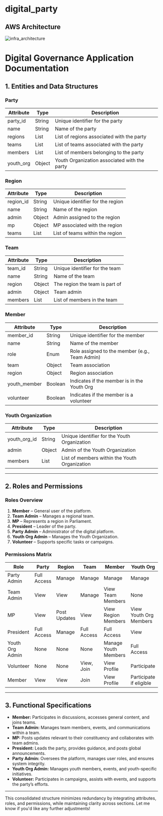 # digital_party

## AWS Architecture

![infra_architecture](https://github.com/user-attachments/assets/9b442a7e-4a58-4bce-98f1-a01dfe24ce13)

# Digital Governance Application Documentation

## 1. Entities and Data Structures

### Party

| Attribute   | Type   | Description                                         |
|-------------|--------|-----------------------------------------------------|
| party_id    | String | Unique identifier for the party                     |
| name        | String | Name of the party                                   |
| regions     | List   | List of regions associated with the party           |
| teams       | List   | List of teams associated with the party             |
| members     | List   | List of members belonging to the party              |
| youth_org   | Object | Youth Organization associated with the party        |

### Region

| Attribute   | Type   | Description                                         |
|-------------|--------|-----------------------------------------------------|
| region_id   | String | Unique identifier for the region                    |
| name        | String | Name of the region                                  |
| admin       | Object | Admin assigned to the region                        |
| mp          | Object | MP associated with the region                       |
| teams       | List   | List of teams within the region                     |

### Team

| Attribute   | Type   | Description                                         |
|-------------|--------|-----------------------------------------------------|
| team_id     | String | Unique identifier for the team                      |
| name        | String | Name of the team                                    |
| region      | Object | The region the team is part of                      |
| admin       | Object | Team admin                                          |
| members     | List   | List of members in the team                         |

### Member

| Attribute     | Type    | Description                                        |
|---------------|---------|----------------------------------------------------|
| member_id     | String  | Unique identifier for the member                   |
| name          | String  | Name of the member                                 |
| role          | Enum    | Role assigned to the member (e.g., Team Admin)     |
| team          | Object  | Team association                                   |
| region        | Object  | Region association                                 |
| youth_member  | Boolean | Indicates if the member is in the Youth Org        |
| volunteer     | Boolean | Indicates if the member is a volunteer             |

### Youth Organization

| Attribute     | Type    | Description                                        |
|---------------|---------|----------------------------------------------------|
| youth_org_id  | String  | Unique identifier for the Youth Organization       |
| admin         | Object  | Admin of the Youth Organization                    |
| members       | List    | List of members within the Youth Organization      |

---

## 2. Roles and Permissions

### Roles Overview
1. **Member** – General user of the platform.
2. **Team Admin** – Manages a regional team.
3. **MP** – Represents a region in Parliament.
4. **President** – Leader of the party.
5. **Party Admin** – Administrator of the digital platform.
6. **Youth Org Admin** – Manages the Youth Organization.
7. **Volunteer** – Supports specific tasks or campaigns.

### Permissions Matrix

| Role           | Party              | Region              | Team              | Member            | Youth Org         |
|----------------|--------------------|---------------------|-------------------|-------------------|-------------------|
| Party Admin    | Full Access        | Manage             | Manage           | Manage           | Manage           |
| Team Admin     | View               | View               | Manage           | View Team Members | None             |
| MP             | View               | Post Updates       | View             | View Region Members | View Youth Org Members |
| President      | Full Access        | Manage             | Full Access      | Full Access      | View             |
| Youth Org Admin| None               | None               | None             | Manage Youth Members | Full Access   |
| Volunteer      | None               | None               | View, Join       | View Profile     | Participate       |
| Member         | View               | View               | Join             | View Profile     | Participate if eligible|

---

## 3. Functional Specifications

- **Member:** Participates in discussions, accesses general content, and joins teams.
- **Team Admin:** Manages team members, events, and communications within a team.
- **MP:** Posts updates relevant to their constituency and collaborates with team admins.
- **President:** Leads the party, provides guidance, and posts global announcements.
- **Party Admin:** Oversees the platform, manages user roles, and ensures system integrity.
- **Youth Org Admin:** Manages youth members, events, and youth-specific initiatives.
- **Volunteer:** Participates in campaigns, assists with events, and supports the party’s efforts.

---

This consolidated structure minimizes redundancy by integrating attributes, roles, and permissions, while maintaining clarity across sections. Let me know if you'd like any further adjustments!
